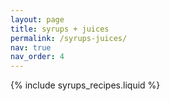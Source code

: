 ```yaml
---
layout: page
title: syrups + juices
permalink: /syrups-juices/
nav: true
nav_order: 4
---
```


{% include syrups_recipes.liquid %}
